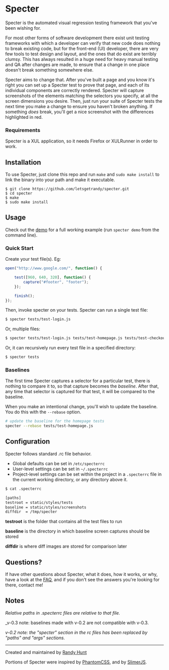 Specter
=======

Specter is the automated visual regression testing framework that you've been
wishing for.

For most other forms of software development there exist unit testing
frameworks with which a developer can verify that new code does nothing to
break existing code, but for the front-end (UI) developer, there are very few
tools to test design and layout, and the ones that do exist are terribly
clumsy. This has always resulted in a huge need for heavy manual testing and
QA after changes are made, to ensure that a change in one place doesn't break
something somewhere else.

Specter aims to change that. After you've built a page and you know it's right
you can set up a Specter test to prove that page, and each of its individual
components are correctly rendered. Specter will capture screenshots of the
elements matching the selectors you specify, at all the screen dimensions you
desire. Then, just run your suite of Specter tests the next time you make a
change to ensure you haven't broken anything. If something _does_ break, you'll
get a nice screenshot with the differences highlighted in red.


### Requirements

Specter is a XUL application, so it needs Firefox or XULRunner in order to work.


## Installation

To use Specter, just clone this repo and run `make` and `sudo make install`
to link the binary into your path and make it executable.

```
$ git clone https://github.com/letsgetrandy/specter.git
$ cd specter
$ make
$ sudo make install
```

## Usage

Check out the [demo](http://github.com/letsgetrandy/specter/tree/master/demo) for a full working example (run `specter demo` from the command line).


### Quick Start

Create your test file(s). Eg:

```javascript
open("http://www.google.com/", function() {

    test([960, 640, 320], function() {
        capture("#footer", "footer");
    });

    finish();
});
```

Then, invoke specter on your tests. Specter can run a single test file:

```bash
$ specter tests/test-login.js
```

Or, multiple files:

```bash
$ specter tests/test-login.js tests/test-homepage.js tests/test-checkout.js
```

Or, it can recursively run every test file in a specified directory:

```bash
$ specter tests
```


### Baselines

The first time Specter captures a selector for a particular test, there is
nothing to compare it to, so that capture becomes the _baseline_. After that,
any time that selector is captured for that test, it will be compared to the
baseline.

When you make an intentional change, you'll wish to update the baseline. You
do this with the `--rebase` option.

```bash
# update the baseline for the homepage tests
specter --rebase tests/test-homepage.js
```


## Configuration

Specter follows standard .rc file behavior.

* Global defaults can be set in `/etc/specterrc`
* User-level settings can be set in `~/.specterrc`
* Project-level settings can be set within the project in a `.specterrc` file
in the current working directory, or any directory above it.

```bash
$ cat .specterrc

[paths]
testroot = static/styles/tests
baseline = static/styles/screenshots
diffdir  = /tmp/specter
```

**testroot** is the folder that contains all the test files to run

**baseline** is the directory in which baseline screen captures should be stored

**diffdir** is where diff images are stored for comparison later


## Questions?

If have other questions about Specter, what it does, how it works, or why, have
a look at the [FAQ](https://github.com/letsgetrandy/specter/wiki/FAQ), and if
you don't see the answers you're looking for there, contact me!


## Notes

_Relative paths in .specterrc files are relative to that file._

_v-0.3 note: baselines made with v-0.2 are not compatible with v-0.3.

_v-0.2 note: the "specter" section in the rc files has been replaced by "paths" and "args" sections._



--------------------------------------

Created and maintained by [Randy Hunt](http://github.com/letsgetrandy)

Portions of Specter were inspired by [PhantomCSS](https://github.com/Huddle/PhantomCSS),
and by [SlimerJS](https://github.com/laurentj/slimerjs).
